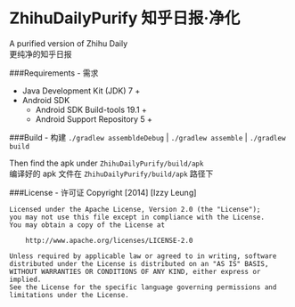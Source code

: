 ZhihuDailyPurify 知乎日报·净化
================

A purified version of Zhihu Daily  
更纯净的知乎日报


###Requirements - 需求
  - Java Development Kit (JDK) 7 +
  - Android SDK
    - Android SDK Build-tools 19.1 +
    - Android Support Repository 5 +


###Build - 构建
`./gradlew assembldeDebug` | `./gradlew assemble` | `./gradlew build`

Then find the apk under `ZhihuDailyPurify/build/apk`   
编译好的 apk 文件在 `ZhihuDailyPurify/build/apk` 路径下


###License - 许可证
    Copyright [2014] [Izzy Leung]

    Licensed under the Apache License, Version 2.0 (the "License");
    you may not use this file except in compliance with the License.
    You may obtain a copy of the License at

        http://www.apache.org/licenses/LICENSE-2.0

    Unless required by applicable law or agreed to in writing, software
    distributed under the License is distributed on an "AS IS" BASIS,
    WITHOUT WARRANTIES OR CONDITIONS OF ANY KIND, either express or implied.
    See the License for the specific language governing permissions and
    limitations under the License.